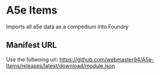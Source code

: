 # A5e Items
 Imports all a5e data as a compedium into Foundry
## Manifest URL
 Use the follwoing url: https://github.com/webmaster94/A5e-Items/releases/latest/download/module.json
